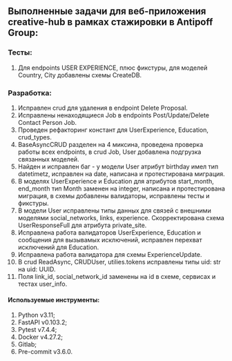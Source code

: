 ## Выполненные задачи для веб-приложения creative-hub в рамках стажировки в Antipoff Group:

### Тесты:
1. Для endpoints USER EXPERIENCE, плюс фикстуры, для моделей Country, City 
добавлены схемы CreateDB.

### Разработка:
1. Исправлен crud для удаления в endpoint Delete Proposal.
2. Исправлены ненаходящиеся Job в endpoints Post/Update/Delete Contact Person Job.
3. Проведен рефакторинг констант для UserExperience, Education, crud_types.
4. BaseAsyncCRUD разделен на 4 миксина, проведена проверка работы всех endpoints,
в crud Job, User добавлена подгрузка связанных моделей.
5. Найден и исправлен баг - у модели User атрибут birthday имел тип datetimetz,
исправлен на date, написана и протестирована миграция.
6. В моделях UserExperience и Education для атрибутов start_month, end_month 
тип Month заменен на integer, написана и протестирована миграция, 
в схемы добавлены валидаторы, исправлены тесты и фикстуры.
7. В модели User исправлены типы данных для связей с внешними моделями
social_networks, links, experience. Скорректирована схема UserResponseFull для
атрибута private_site.
8. Исправлена работа валидаторов UserExperience, Education и сообщения для
вызывамых исключений, исправлен перехват исключений для Education.
9. Исправлена работа валидатора для схемы ExperienceUpdate.
10. В crud ReadAsync, CRUDUser, utilies.tokens исправлены типы uid: str на uid: UUID.
11. Поля link_id, social_network_id заменены на id в схеме, сервисах и тестах user_info.

#### Используемые инструменты:
1. Python v3.11;
2. FastAPI v0.103.2;
3. Pytest v7.4.4;
4. Docker v4.27.2;
5. Gitlab;
6. Pre-commit v3.6.0.